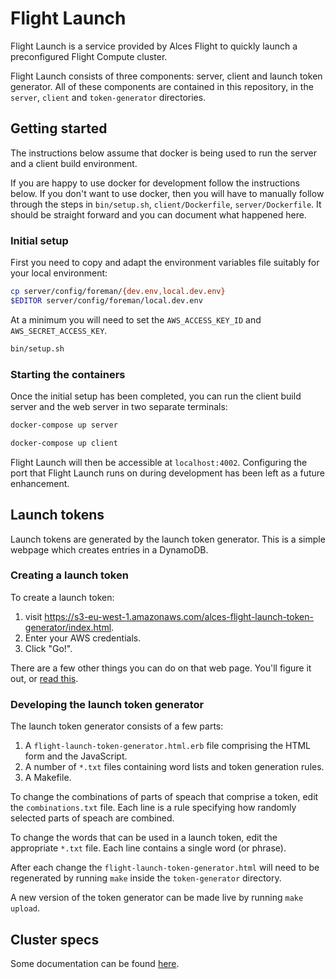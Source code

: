 # Flight Launch

Flight Launch is a service provided by Alces Flight to quickly launch a
preconfigured Flight Compute cluster.

Flight Launch consists of three components: server, client and launch token
generator.  All of these components are contained in this repository, in the
`server`, `client` and `token-generator` directories.

## Getting started

The instructions below assume that docker is being used to run the server and
a client build environment.

If you are happy to use docker for development follow the instructions below.
If you don't want to use docker, then you will have to manually follow through
the steps in `bin/setup.sh`, `client/Dockerfile`, `server/Dockerfile`.  It
should be straight forward and you can document what happened here.


### Initial setup

First you need to copy and adapt the environment variables file suitably for
your local environment:

```bash
cp server/config/foreman/{dev.env,local.dev.env}
$EDITOR server/config/foreman/local.dev.env
```

At a minimum you will need to set the `AWS_ACCESS_KEY_ID` and
`AWS_SECRET_ACCESS_KEY`.


```bash
bin/setup.sh
```

### Starting the containers

Once the initial setup has been completed, you can run the client build server
and the web server in two separate terminals:

```bash
docker-compose up server
```

```bash
docker-compose up client
```

Flight Launch will then be accessible at `localhost:4002`.  Configuring the
port that Flight Launch runs on during development has been left as a future
enhancement.


## Launch tokens

Launch tokens are generated by the launch token generator.  This is a simple
webpage which creates entries in a DynamoDB.

### Creating a launch token

To create a launch token:

 1. visit https://s3-eu-west-1.amazonaws.com/alces-flight-launch-token-generator/index.html.
 2. Enter your AWS credentials.
 3. Click "Go!".

There are a few other things you can do on that web page.  You'll figure it
out,  or [read this](token-generator/GENERATING_TOKENS.md).

### Developing the launch token generator

The launch token generator consists of a few parts:

 1. A `flight-launch-token-generator.html.erb` file comprising the HTML form
    and the JavaScript.
 2. A number of `*.txt` files containing word lists and token generation
    rules.
 3. A Makefile.

To change the combinations of parts of speach that comprise a token, edit the
`combinations.txt` file.  Each line is a rule specifying how randomly selected
parts of speach are combined.

To change the words that can be used in a launch token, edit the appropriate
`*.txt` file.  Each line contains a single word (or phrase).

After each change the `flight-launch-token-generator.html` will need to be
regenerated by running `make` inside the `token-generator` directory.

A new version of the token generator can be made live by running `make
upload`.


## Cluster specs

Some documentation can be found
[here](client/src/modules/clusterSpecs/data/README-CLUSTER-SPECS.md).
